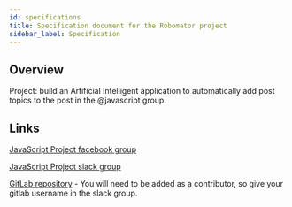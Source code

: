```yaml
---
id: specifications
title: Specification document for the Robomator project
sidebar_label: Specification
---
```


## Overview

Project: build an Artificial Intelligent application to automatically add post topics to the post in the @javascript group.

## Links

[JavaScript Project facebook group](https://www.facebook.com/groups/1225085154345976/)

[JavaScript Project slack group](https://join.slack.com/t/fb-javascript/shared_invite/enQtODA5OTMyNTM0Mjc5LTkxY2M2YjE2ZDY4NzY3MGZiODQzZTQ3NmE4ODczZjZiZTFkZDMxYjk1OTk1YmZjNmFhMThmODhiNmMyODJiZTU?fbclid=IwAR24ZALeEiAH6OLBH5J4ABFfsRSar3TU4lbz8EMdkhtEc9NEHs3xebphJLI)

[GitLab repository](https://gitlab.com/fb-javascript) - You will need to be added as a contributor, so give your gitlab username in the slack group.